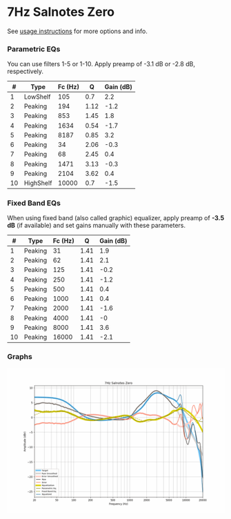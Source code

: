 # 7Hz Salnotes Zero
See [usage instructions](https://github.com/jaakkopasanen/AutoEq#usage) for more options and info.

### Parametric EQs
You can use filters 1-5 or 1-10. Apply preamp of -3.1 dB or -2.8 dB, respectively.

|   # | Type      |   Fc (Hz) |    Q |   Gain (dB) |
|-----|-----------|-----------|------|-------------|
|   1 | LowShelf  |       105 | 0.7  |         2.2 |
|   2 | Peaking   |       194 | 1.12 |        -1.2 |
|   3 | Peaking   |       853 | 1.45 |         1.8 |
|   4 | Peaking   |      1634 | 0.54 |        -1.7 |
|   5 | Peaking   |      8187 | 0.85 |         3.2 |
|   6 | Peaking   |        34 | 2.06 |        -0.3 |
|   7 | Peaking   |        68 | 2.45 |         0.4 |
|   8 | Peaking   |      1471 | 3.13 |        -0.3 |
|   9 | Peaking   |      2104 | 3.62 |         0.4 |
|  10 | HighShelf |     10000 | 0.7  |        -1.5 |

### Fixed Band EQs
When using fixed band (also called graphic) equalizer, apply preamp of **-3.5 dB** (if available) and set gains manually with these parameters.

|   # | Type    |   Fc (Hz) |    Q |   Gain (dB) |
|-----|---------|-----------|------|-------------|
|   1 | Peaking |        31 | 1.41 |         1.9 |
|   2 | Peaking |        62 | 1.41 |         2.1 |
|   3 | Peaking |       125 | 1.41 |        -0.2 |
|   4 | Peaking |       250 | 1.41 |        -1.2 |
|   5 | Peaking |       500 | 1.41 |         0.4 |
|   6 | Peaking |      1000 | 1.41 |         0.4 |
|   7 | Peaking |      2000 | 1.41 |        -1.6 |
|   8 | Peaking |      4000 | 1.41 |        -0   |
|   9 | Peaking |      8000 | 1.41 |         3.6 |
|  10 | Peaking |     16000 | 1.41 |        -2.1 |

### Graphs
![](./7Hz%20Salnotes%20Zero.png)
